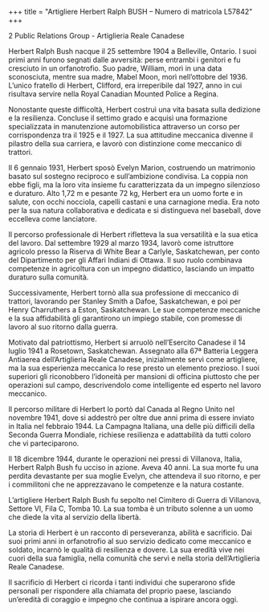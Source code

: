 +++
title = "Artigliere Herbert Ralph BUSH – Numero di matricola L57842"
+++

2 Public Relations Group - Artiglieria Reale Canadese

Herbert Ralph Bush nacque il 25 settembre 1904 a Belleville, Ontario. I suoi primi anni furono segnati dalle avversità: perse entrambi i genitori e fu cresciuto in un orfanotrofio. Suo padre, William, morì in una data sconosciuta, mentre sua madre, Mabel Moon, morì nell’ottobre del 1936. L’unico fratello di Herbert, Clifford, era irreperibile dal 1927, anno in cui risultava servire nella Royal Canadian Mounted Police a Regina.

Nonostante queste difficoltà, Herbert costruì una vita basata sulla dedizione e la resilienza. Concluse il settimo grado e acquisì una formazione specializzata in manutenzione automobilistica attraverso un corso per corrispondenza tra il 1925 e il 1927. La sua attitudine meccanica divenne il pilastro della sua carriera, e lavorò con distinzione come meccanico di trattori.

Il 6 gennaio 1931, Herbert sposò Evelyn Marion, costruendo un matrimonio basato sul sostegno reciproco e sull’ambizione condivisa. La coppia non ebbe figli, ma la loro vita insieme fu caratterizzata da un impegno silenzioso e duraturo. 
Alto 1,72 m e pesante 72 kg, Herbert era un uomo forte e in salute, con occhi nocciola, capelli castani e una carnagione media. Era noto per la sua natura collaborativa e dedicata e si distingueva nel baseball, dove eccelleva come lanciatore.

Il percorso professionale di Herbert rifletteva la sua versatilità e la sua etica del lavoro. Dal settembre 1929 al marzo 1934, lavorò come istruttore agricolo presso la Riserva di White Bear a Carlyle, Saskatchewan, per conto del Dipartimento per gli Affari Indiani di Ottawa. Il suo ruolo combinava competenze in agricoltura con un impegno didattico, lasciando un impatto duraturo sulla comunità.

Successivamente, Herbert tornò alla sua professione di meccanico di trattori, lavorando per Stanley Smith a Dafoe, Saskatchewan, e poi per Henry Charruthers a Eston, Saskatchewan. Le sue competenze meccaniche e la sua affidabilità gli garantirono un impiego stabile, con promesse di lavoro al suo ritorno dalla guerra.

Motivato dal patriottismo, Herbert si arruolò nell’Esercito Canadese il 14 luglio 1941 a Rosetown, Saskatchewan. Assegnato alla 67ª Batteria Leggera Antiaerea dell’Artiglieria Reale Canadese, inizialmente servì come artigliere, ma la sua esperienza meccanica lo rese presto un elemento prezioso. I suoi superiori gli riconobbero l’idoneità per mansioni di officina piuttosto che per operazioni sul campo, descrivendolo come intelligente ed esperto nel lavoro meccanico.

Il percorso militare di Herbert lo portò dal Canada al Regno Unito nel novembre 1941, dove si addestrò per oltre due anni prima di essere inviato in Italia nel febbraio 1944. La Campagna Italiana, una delle più difficili della Seconda Guerra Mondiale, richiese resilienza e adattabilità da tutti coloro che vi parteciparono.

Il 18 dicembre 1944, durante le operazioni nei pressi di Villanova, Italia, Herbert Ralph Bush fu ucciso in azione. Aveva 40 anni. La sua morte fu una perdita devastante per sua moglie Evelyn, che attendeva il suo ritorno, e per i commilitoni che ne apprezzavano le competenze e la natura costante.

L’artigliere Herbert Ralph Bush fu sepolto nel Cimitero di Guerra di Villanova, Settore VI, Fila C, Tomba 10. La sua tomba è un tributo solenne a un uomo che diede la vita al servizio della libertà.

La storia di Herbert è un racconto di perseveranza, abilità e sacrificio. Dai suoi primi anni in orfanotrofio al suo servizio dedicato come meccanico e soldato, incarnò le qualità di resilienza e dovere. La sua eredità vive nei cuori della sua famiglia, nella comunità che servì e nella storia dell’Artiglieria Reale Canadese.

Il sacrificio di Herbert ci ricorda i tanti individui che superarono sfide personali per rispondere alla chiamata del proprio paese, lasciando un’eredità di coraggio e impegno che continua a ispirare ancora oggi.

